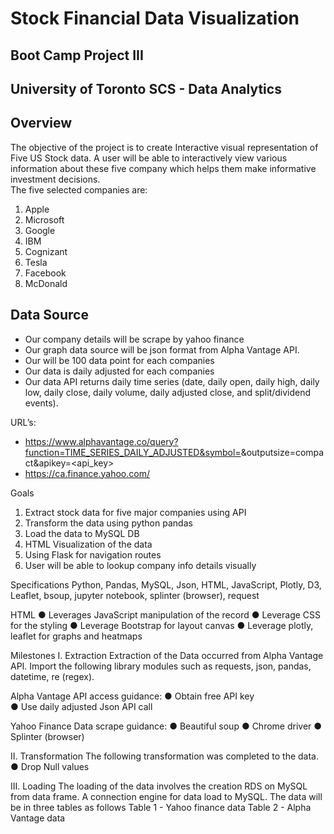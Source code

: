 # Stock Financial Data Visualization

## Boot Camp Project III
## University of Toronto SCS - Data Analytics

## Overview
The objective of the project is to create Interactive visual representation of Five US Stock data. A user will be able to interactively view various information about these five company which helps them make informative investment decisions.  
The five selected companies are:
1.	Apple
2.	Microsoft
3.	Google
4.	IBM
5.	Cognizant
6.  Tesla
7.  Facebook
8.  McDonald

## Data Source
-	Our company details will be scrape by yahoo finance
-	Our graph data source will be json format from Alpha Vantage API.
-	Our will be 100 data point for each companies
-	Our data is daily adjusted for each companies
-	Our data API returns daily time series (date, daily open, daily high, daily low, daily close, daily volume, daily adjusted close, and split/dividend events).

URL’s:
-	https://www.alphavantage.co/query?function=TIME_SERIES_DAILY_ADJUSTED&symbol=<sticker>&outputsize=compact&apikey=<api_key> 
-	https://ca.finance.yahoo.com/

Goals
1.	Extract stock data for five major companies using API
2.	Transform the data using python pandas
3.	Load the data to MySQL DB
4.	HTML Visualization of the data
5.	Using Flask for navigation routes
6.	User will be able to lookup company info details visually

Specifications
Python, Pandas, MySQL, Json, HTML, JavaScript, Plotly, D3, Leaflet, bsoup, jupyter notebook, splinter (browser), request

HTML 
●	Leverages JavaScript manipulation of the record 
●	Leverage CSS for the styling
●	Leverage Bootstrap for layout canvas
●	Leverage plotly, leaflet for graphs and heatmaps

Milestones
I.	Extraction
Extraction of the Data occurred from Alpha Vantage API.  Import the following library modules such as requests, json, pandas, datetime, re (regex).

Alpha Vantage API access guidance: 
●	Obtain free API key  
●	Use daily adjusted Json API call

Yahoo Finance Data scrape guidance: 
●	Beautiful soup
●	Chrome driver
●	Splinter (browser)

II.	Transformation
The following transformation was completed to the data.
●	Drop Null values

III.	Loading
The loading of the data involves the creation RDS on MySQL from data frame.  A connection engine for data load to MySQL.  The data will be in three tables as follows
Table 1 - Yahoo finance data 
Table 2 - Alpha Vantage data 
